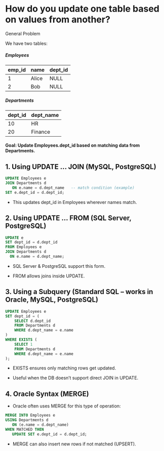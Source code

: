 # How do you update one table based on values from another?

General Problem

We have two tables:

##### Employees

| emp_id | name  | dept_id |
|--------|-------|---------|
| 1      | Alice | NULL    |
| 2      | Bob   | NULL    |

##### Departments

| dept\_id | dept\_name |
| -------- | ---------- |
| 10       | HR         |
| 20       | Finance    |


#### Goal: Update Employees.dept_id based on matching data from Departments.

## 1. Using UPDATE ... JOIN (MySQL, PostgreSQL)
```sql
UPDATE Employees e
JOIN Departments d 
   ON e.name = d.dept_name   -- match condition (example)
SET e.dept_id = d.dept_id;
```

- This updates dept_id in Employees wherever names match.

## 2. Using UPDATE ... FROM (SQL Server, PostgreSQL)
```sql
UPDATE e
SET dept_id = d.dept_id
FROM Employees e
JOIN Departments d
  ON e.name = d.dept_name;

```
- SQL Server & PostgreSQL support this form.

- FROM allows joins inside UPDATE.

## 3. Using a Subquery (Standard SQL – works in Oracle, MySQL, PostgreSQL)
```sql
UPDATE Employees e
SET dept_id = (
    SELECT d.dept_id
    FROM Departments d
    WHERE d.dept_name = e.name
)
WHERE EXISTS (
    SELECT 1
    FROM Departments d
    WHERE d.dept_name = e.name
);
```

- EXISTS ensures only matching rows get updated.

- Useful when the DB doesn’t support direct JOIN in UPDATE.

## 4. Oracle Syntax (MERGE)

- Oracle often uses MERGE for this type of operation:
```sql
MERGE INTO Employees e
USING Departments d
   ON (e.name = d.dept_name)
WHEN MATCHED THEN
   UPDATE SET e.dept_id = d.dept_id;

```
- MERGE can also insert new rows if not matched (UPSERT).

